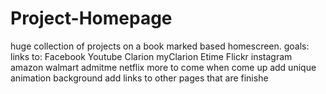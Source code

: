 # Project-Homepage
huge collection of projects on a book marked based homescreen.
goals:
  links to:
    Facebook
    Youtube
    Clarion
    myClarion
    Etime
    Flickr
    instagram
    amazon
    walmart
    admitme
    netflix
    more to come when come up
  add unique animation background
  add links to other pages that are finishe

